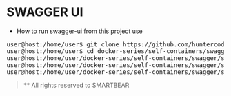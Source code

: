 # SWAGGER UI

- How to run swagger-ui from this project use

<pre>
user@host:/home/user$ git clone https://github.com/huntercodexs/docker-series.git .
user@host:/home/user$ cd docker-series/self-containers/swagger/swagger-ui
user@host:/home/user/docker-series/self-containers/swagger/swagger-ui$ docker-compose up --build
user@host:/home/user/docker-series/self-containers/swagger/swagger-ui$ [Ctrl+C]
user@host:/home/user/docker-series/self-containers/swagger/swagger-ui$ docker-compose start
</pre>

> ** All rights reserved to SMARTBEAR
